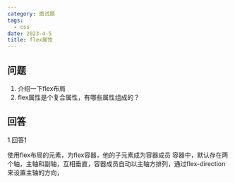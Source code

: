 ```yaml
---
category: 面试题    
tags:
  - css
date: 2023-4-5  
title: flex属性
---
```


## 问题
1. 介绍一下flex布局
2. flex属性是个复合属性，有哪些属性组成的？

## 回答
1.回答1 

使用flex布局的元素，为flex容器，他的子元素成为容器成员
容器中，默认存在两个轴，主轴和副轴，互相垂直，容器成员自动以主轴方排列，通过flex-direction来设置主轴的方向，